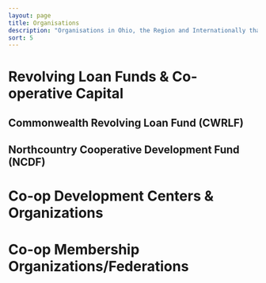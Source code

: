 ```yaml
---
layout: page
title: Organisations
description: "Organisations in Ohio, the Region and Internationally that can help develop, fund, and facilitate the development of cooperatives or that work on various cooperative movement efforts."
sort: 5
---
```


# Revolving Loan Funds & Co-operative Capital

## Commonwealth Revolving Loan Fund (CWRLF)

## Northcountry Cooperative Development Fund (NCDF)


# Co-op Development Centers & Organizations

# Co-op Membership Organizations/Federations
